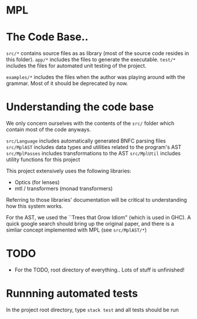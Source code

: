 # MPL

# The Code Base..
`src/*` contains source files as as library (most of the source code resides in this folder).
`app/*` includes the files to generate the executable.
`test/*` includes the files for automated unit testing of the project.

`examples/*` includes the files when the author was playing around with the grammar. Most of it should be deprecated by now.

# Understanding the code base
We only concern ourselves with the contents of the `src/` folder which contain most of the code anyways.

`src/Language` includes automatically generated BNFC parsing files
`src/MplAST` includes data types and utilities related to the program's AST
`src/MplPasses` includes transformations to the AST
`src/MplUtil` includes utility functions for this project

This project extensively uses the following libraries:
- Optics (for lenses)
- mtl / transformers  (monad transformers)

Referring to those libraries' documentation will be critical to understanding how this system works.

For the AST, we used the ``Trees that Grow Idiom" (which is used in GHC). A quick google search should bring up the original paper, and there is a simliar concept implemented with MPL (see `src/MplAST/*`)

# TODO
- For the TODO, root directory of everything.. Lots of stuff is unfinished!

# Runnning automated tests
In the project root directory, type `stack test` and all tests should be run

